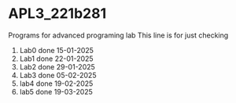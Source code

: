 # APL3_221b281
Programs for advanced programing lab
This line is for just checking 
1. Lab0 done 15-01-2025
2. Lab1 done 22-01-2025
3. Lab2 done 29-01-2025
4. Lab3 done 05-02-2025
5. lab4 done 19-02-2025
6. lab5 done 19-03-2025
